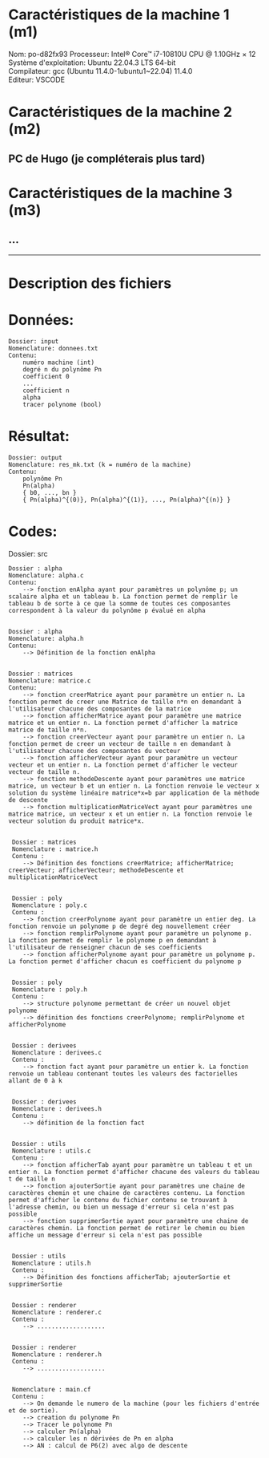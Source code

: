 # Caractéristiques de la machine 1 (m1)
Nom: po-d82fx93
Processeur: Intel® Core™ i7-10810U CPU @ 1.10GHz × 12\
Système d'exploitation: Ubuntu 22.04.3 LTS 64-bit\
Compilateur: gcc (Ubuntu 11.4.0-1ubuntu1~22.04) 11.4.0\
Editeur: VSCODE

# Caractéristiques de la machine 2 (m2)
## PC de Hugo (je compléterais plus tard)

# Caractéristiques de la machine 3 (m3)
## ...


--------------------------------------------------------------------------------------
# Description des fichiers


# Données:
    Dossier: input
    Nomenclature: donnees.txt
    Contenu:
        numéro machine (int)
        degré n du polynôme Pn
        coefficient 0
        ...
        coefficient n
        alpha    
        tracer polynome (bool)

# Résultat:
    Dossier: output
    Nomenclature: res_mk.txt (k = numéro de la machine)
    Contenu:
        polynôme Pn
        Pn(alpha)
        { b0, ..., bn }
        { Pn(alpha)^{(0)}, Pn(alpha)^{(1)}, ..., Pn(alpha)^{(n)} }



# Codes:
Dossier: src

    Dossier : alpha
    Nomenclature: alpha.c
    Contenu:
        --> fonction enAlpha ayant pour paramètres un polynôme p; un scalaire alpha et un tableau b. La fonction permet de remplir le tableau b de sorte à ce que la somme de toutes ces composantes correspondent à la valeur du polynôme p évalué en alpha
   
   
    Dossier : alpha
    Nomenclature: alpha.h
    Contenu:
    	--> Définition de la fonction enAlpha
    
    
    Dossier : matrices
    Nomenclature: matrice.c
    Contenu:
    	--> fonction creerMatrice ayant pour paramètre un entier n. La fonction permet de creer une Matrice de taille n*n en demandant à l'utilisateur chacune des composantes de la matrice
    	--> fonction afficherMatrice ayant pour paramètre une matrice matrice et un entier n. La fonction permet d'afficher la matrice matrice de taille n*n.
    	--> fonction creerVecteur ayant pour paramètre un entier n. La fonction permet de creer un vecteur de taille n en demandant à l'utilisateur chacune des composantes du vecteur
    	--> fonction afficherVecteur ayant pour paramètre un vecteur vecteur et un entier n. La fonction permet d'afficher le vecteur vecteur de taille n.
    	--> fonction methodeDescente ayant pour paramètres une matrice matrice, un vecteur b et un entier n. La fonction renvoie le vecteur x solution du système linéaire matrice*x=b par application de la méthode de descente
    	--> fonction multiplicationMatriceVect ayant pour paramètres une matrice matrice, un vecteur x et un entier n. La fonction renvoie le vecteur solution du produit matrice*x.

	
     Dossier : matrices
     Nomenclature : matrice.h
     Contenu :
     	--> Définition des fonctions creerMatrice; afficherMatrice; creerVecteur; afficherVecteur; methodeDescente et multiplicationMatriceVect
     
     
     Dossier : poly
     Nomenclature : poly.c
     Contenu :
     	--> fonction creerPolynome ayant pour paramètre un entier deg. La fonction renvoie un polynome p de degré deg nouvellement créer 
     	--> fonction remplirPolynome ayant pour paramètre un polynome p. La fonction permet de remplir le polynome p en demandant à l'utilisateur de renseigner chacun de ses coefficients
     	--> fonction afficherPolynome ayant pour paramètre un polynome p. La fonction permet d'afficher chacun es coefficient du polynome p
     
     
     Dossier : poly
     Nomenclature : poly.h
     Contenu :
     	--> structure polynome permettant de créer un nouvel objet polynome
     	--> définition des fonctions creerPolynome; remplirPolynome et afficherPolynome
     
     
     Dossier : derivees
     Nomenclature : derivees.c
     Contenu :
     	--> fonction fact ayant pour paramètre un entier k. La fonction renvoie un tableau contenant toutes les valeurs des factorielles allant de 0 à k
     
     
     Dossier : derivees
     Nomenclature : derivees.h
     Contenu :
     	--> définition de la fonction fact
     
     
     Dossier : utils
     Nomenclature : utils.c
     Contenu :
     	--> fonction afficherTab ayant pour paramètre un tableau t et un entier n. La fonction permet d'afficher chacune des valeurs du tableau t de taille n
     	--> fonction ajouterSortie ayant pour paramètres une chaine de caractères chemin et une chaine de caractères contenu. La fonction permet d'afficher le contenu du fichier contenu se trouvant à l'adresse chemin, ou bien un message d'erreur si cela n'est pas possible
     	--> fonction supprimerSortie ayant pour paramètre une chaine de caractères chemin. La fonction permet de retirer le chemin ou bien affiche un message d'erreur si cela n'est pas possible
     
     
     Dossier : utils
     Nomenclature : utils.h
     Contenu :
     	--> Définition des fonctions afficherTab; ajouterSortie et supprimerSortie
     
     
     Dossier : renderer
     Nomenclature : renderer.c
     Contenu :
     	--> ...................
     
     
     Dossier : renderer
     Nomenclature : renderer.h
     Contenu :
     	--> ...................
     
     
     Nomenclature : main.cf
     Contenu :
     	--> On demande le numero de la machine (pour les fichiers d'entrée et de sortie).
     	--> creation du polynome Pn
     	--> Tracer le polynome Pn
     	--> calculer Pn(alpha)
     	--> calculer les n dérivées de Pn en alpha
     	--> AN : calcul de P6(2) avec algo de descente
     


